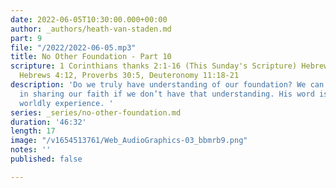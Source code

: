 ```yaml
---
date: 2022-06-05T10:30:00.000+00:00
author: _authors/heath-van-staden.md
part: 9
file: "/2022/2022-06-05.mp3"
title: No Other Foundation - Part 10
scripture: 1 Corinthians thanks 2:1-16 (This Sunday's Scripture) Hebrews 10:24-25,
  Hebrews 4:12, Proverbs 30:5, Deuteronomy 11:18-21
description: 'Do we truly have understanding of our foundation? We can’t be effective
  in sharing our faith if we don’t have that understanding. His word is more than
  worldly experience. '
series: _series/no-other-foundation.md
duration: '46:32'
length: 17
image: "/v1654513761/Web_AudioGraphics-03_bbmrb9.png"
notes: ''
published: false

---
```

